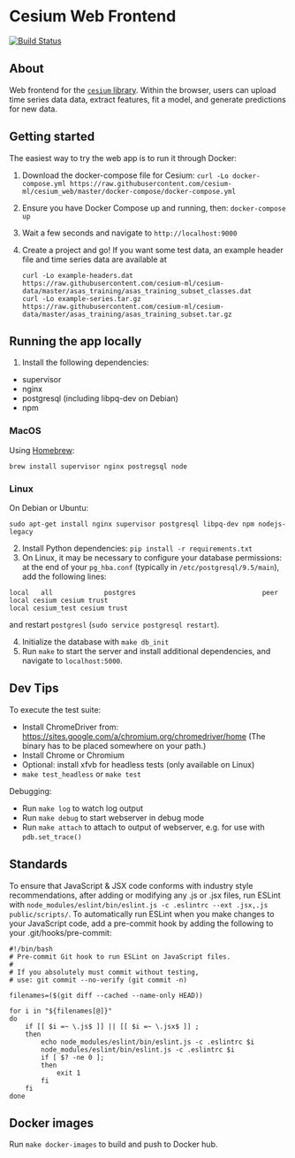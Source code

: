 # Cesium Web Frontend

[![Build Status](https://travis-ci.org/cesium-ml/cesium_web.svg?branch=master)](https://travis-ci.org/cesium-ml/cesium_web)

## About 

Web frontend for the [`cesium` library](https://github.com/cesium-ml/cesium). Within the browser, users can upload time series data data, extract features, fit a model, and generate predictions for new data.

## Getting started

The easiest way to try the web app is to run it through Docker:

1. Download the docker-compose file for Cesium:
   `curl -Lo docker-compose.yml https://raw.githubusercontent.com/cesium-ml/cesium_web/master/docker-compose/docker-compose.yml`

2. Ensure you have Docker Compose up and running, then:
   `docker-compose up`

3. Wait a few seconds and navigate to `http://localhost:9000`

4. Create a project and go! If you want some test data, an example header file and time series data are available at
   ```
   curl -Lo example-headers.dat https://raw.githubusercontent.com/cesium-ml/cesium-data/master/asas_training/asas_training_subset_classes.dat
   curl -Lo example-series.tar.gz https://raw.githubusercontent.com/cesium-ml/cesium-data/master/asas_training/asas_training_subset.tar.gz
   ```

## Running the app locally
1. Install the following dependencies:

- supervisor
- nginx
- postgresql (including libpq-dev on Debian)
- npm

### MacOS
Using [Homebrew](http://brew.sh/):

`brew install supervisor nginx postregsql node`

### Linux
On Debian or Ubuntu:
```
sudo apt-get install nginx supervisor postgresql libpq-dev npm nodejs-legacy
```

2. Install Python dependencies: `pip install -r requirements.txt`
3. On Linux, it may be necessary to configure your database permissions: at the end of your `pg_hba.conf` (typically in `/etc/postgresql/9.5/main`), add the following lines:

```
local   all             postgres                                peer
local cesium cesium trust
local cesium_test cesium trust
```
and restart `postgresl` (`sudo service postgresql restart`).

4. Initialize the database with `make db_init`
5. Run `make` to start the server and install additional dependencies, and navigate to `localhost:5000`.

## Dev Tips
To execute the test suite:

- Install ChromeDriver from:
  https://sites.google.com/a/chromium.org/chromedriver/home
  (The binary has to be placed somewhere on your path.)
- Install Chrome or Chromium
- Optional: install xfvb for headless tests (only available on Linux)
- `make test_headless` or `make test`

Debugging:

- Run `make log` to watch log output
- Run `make debug` to start webserver in debug mode
- Run `make attach` to attach to output of webserver, e.g. for use with `pdb.set_trace()`

## Standards
To ensure that JavaScript & JSX code conforms with industry style
recommendations, after adding or modifying any .js or .jsx files, run ESLint with
`node_modules/eslint/bin/eslint.js -c .eslintrc --ext .jsx,.js public/scripts/`.
To automatically run ESLint when you make changes to your JavaScript code, add
a pre-commit hook by adding the following to your .git/hooks/pre-commit:

```
#!/bin/bash
# Pre-commit Git hook to run ESLint on JavaScript files.
#
# If you absolutely must commit without testing,
# use: git commit --no-verify (git commit -n)

filenames=($(git diff --cached --name-only HEAD))

for i in "${filenames[@]}"
do
    if [[ $i =~ \.js$ ]] || [[ $i =~ \.jsx$ ]] ;
    then
        echo node_modules/eslint/bin/eslint.js -c .eslintrc $i
        node_modules/eslint/bin/eslint.js -c .eslintrc $i
        if [ $? -ne 0 ];
        then
            exit 1
        fi
    fi
done
```

## Docker images
Run `make docker-images` to build and push to Docker hub.
